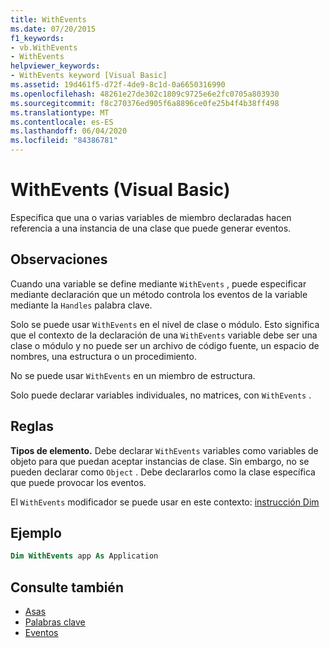 ```yaml
---
title: WithEvents
ms.date: 07/20/2015
f1_keywords:
- vb.WithEvents
- WithEvents
helpviewer_keywords:
- WithEvents keyword [Visual Basic]
ms.assetid: 19d461f5-d72f-4de9-8c1d-0a6650316990
ms.openlocfilehash: 48261e27de302c1809c9725e6e2fc0705a803930
ms.sourcegitcommit: f8c270376ed905f6a8896ce0fe25b4f4b38ff498
ms.translationtype: MT
ms.contentlocale: es-ES
ms.lasthandoff: 06/04/2020
ms.locfileid: "84386781"
---
```

# <a name="withevents-visual-basic"></a>WithEvents (Visual Basic)
Especifica que una o varias variables de miembro declaradas hacen referencia a una instancia de una clase que puede generar eventos.

## <a name="remarks"></a>Observaciones

Cuando una variable se define mediante `WithEvents` , puede especificar mediante declaración que un método controla los eventos de la variable mediante la `Handles` palabra clave.

Solo se puede usar `WithEvents` en el nivel de clase o módulo. Esto significa que el contexto de la declaración de una `WithEvents` variable debe ser una clase o módulo y no puede ser un archivo de código fuente, un espacio de nombres, una estructura o un procedimiento.

No se puede usar `WithEvents` en un miembro de estructura.

Solo puede declarar variables individuales, no matrices, con `WithEvents` .

## <a name="rules"></a>Reglas

**Tipos de elemento.** Debe declarar `WithEvents` variables como variables de objeto para que puedan aceptar instancias de clase. Sin embargo, no se pueden declarar como `Object` . Debe declararlos como la clase específica que puede provocar los eventos.

El `WithEvents` modificador se puede usar en este contexto: [instrucción Dim](../statements/dim-statement.md)

## <a name="example"></a>Ejemplo

```vb
Dim WithEvents app As Application
```

## <a name="see-also"></a>Consulte también

- [Asas](../statements/handles-clause.md)
- [Palabras clave](../keywords/index.md)
- [Eventos](../../programming-guide/language-features/events/index.md)
